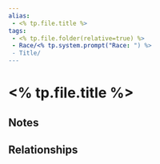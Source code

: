```yaml
---
alias: 
 - <% tp.file.title %>
tags: 
 - <% tp.file.folder(relative=true) %>
 - Race/<% tp.system.prompt("Race: ") %>
 - Title/
---
```


# <% tp.file.title %>

## Notes


## Relationships

